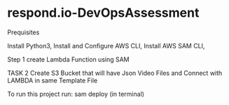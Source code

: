 # respond.io-DevOpsAssessment

Prequisites

Install Python3,
Install and Configure AWS CLI,
Install AWS SAM CLI,

Step 1
create Lambda Function using SAM

TASK 2
Create S3 Bucket that will have Json Video Files and Connect with LAMBDA in same Template File

To run this project run:
sam deploy (in terminal)